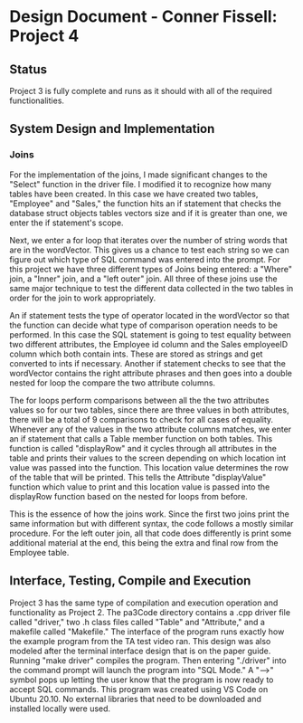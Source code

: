 # Design Document - Conner Fissell: Project 4

## Status
Project 3 is fully complete and runs as it should with all of the required functionalities. 

## System Design and Implementation
### Joins
For the implementation of the joins, I made significant changes to the "Select" function in the driver file. I modified it to recognize how many tables have been created. In this case we have created two tables, "Employee" and "Sales," the function hits an if statement that checks the database struct objects tables vectors size and if it is greater than one, we enter the if statement's scope.

Next, we enter a for loop that iterates over the number of string words that are in the wordVector. This gives us a chance to test each string so we can figure out which type of SQL command was entered into the prompt. For this project we have three different types of Joins being entered: a "Where" join, a "Inner" join, and a "left outer" join. All three of these joins use the same major technique to test the different data collected in the two tables in order for the join to work appropriately. 

An if statement tests the type of operator located in the wordVector so that the function can decide what type of comparison operation needs to be performed. In this case the SQL statement is going to test equality between two different attributes, the Employee id column and the Sales employeeID column which both contain ints. These are stored as strings and get converted to ints if necessary. Another if statement checks to see that the wordVector contains the right attribute phrases and then goes into a double nested for loop the compare the two attribute columns. 

The for loops perform comparisons between all the the two attributes values so for our two tables, since there are three values in both attributes, there will be a total of 9 comparisons to check for all cases of equality. Whenever any of the values in the two attribute columns matches, we enter an if statement that calls a Table member function on both tables. This function is called "displayRow" and it cycles through all attributes in the table and prints their values to the screen depending on which location int value was passed into the function. This location value determines the row of the table that will be printed. This tells the Attribute "displayValue" function which value to print and this location value is passed into the displayRow function based on the nested for loops from before. 

This is the essence of how the joins work. Since the first two joins print the same information but with different syntax, the code follows a mostly similar procedure. For the left outer join, all that code does differently is print some additional material at the end, this being the extra and final row from the Employee table. 
 

## Interface, Testing, Compile and Execution
Project 3 has the same type of compilation and execution operation and functionality as Project 2. The pa3Code directory contains a .cpp driver file called "driver," two .h class files called "Table" and "Attribute," and a makefile called "Makefile." The interface of the program runs exactly how the example program from the TA test video ran. This design was also modeled after the terminal interface design that is on the paper guide. Running "make driver" compiles the program. Then entering "./driver" into the command prompt will launch the program into "SQL Mode." A "-->" symbol pops up letting the user know that the program is now ready to accept SQL commands. This program was created using VS Code on Ubuntu 20.10. No external libraries that need to be downloaded and installed locally were used. 